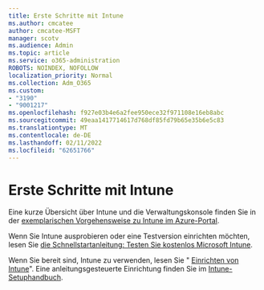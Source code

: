 ```yaml
---
title: Erste Schritte mit Intune
ms.author: cmcatee
author: cmcatee-MSFT
manager: scotv
ms.audience: Admin
ms.topic: article
ms.service: o365-administration
ROBOTS: NOINDEX, NOFOLLOW
localization_priority: Normal
ms.collection: Adm_O365
ms.custom:
- "3190"
- "9001217"
ms.openlocfilehash: f927e03b4e6a2fee950ece32f971108e16eb8abc
ms.sourcegitcommit: 49eaa1417714617d768df85fd79b65e35b6e5c83
ms.translationtype: MT
ms.contentlocale: de-DE
ms.lasthandoff: 02/11/2022
ms.locfileid: "62651766"
---
```

# <a name="getting-started-with-intune"></a>Erste Schritte mit Intune

Eine kurze Übersicht über Intune und die Verwaltungskonsole finden Sie in der [exemplarischen Vorgehensweise zu Intune im Azure-Portal](https://docs.microsoft.com/mem/intune/fundamentals/tutorial-walkthrough-endpoint-manager).

Wenn Sie Intune ausprobieren oder eine Testversion einrichten möchten, lesen Sie [die Schnellstartanleitung: Testen Sie kostenlos Microsoft Intune](https://docs.microsoft.com/intune/fundamentals/free-trial-sign-up).

Wenn Sie bereit sind, Intune zu verwenden, lesen Sie " [Einrichten von Intune](https://docs.microsoft.com/mem/intune/fundamentals/setup-steps)". Eine anleitungsgesteuerte Einrichtung finden Sie im [Intune-Setuphandbuch](https://admin.microsoft.com/AdminPortal/Home?ref=/modernonboarding/intunesetupguide).